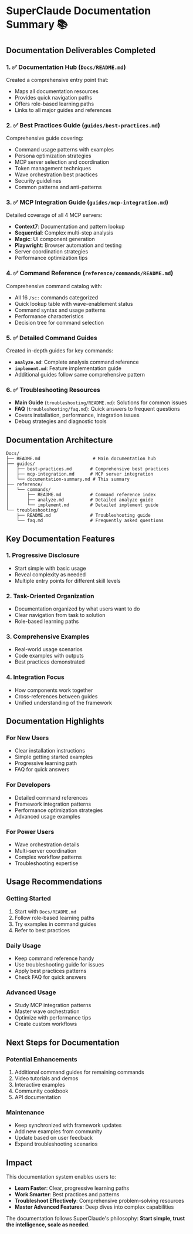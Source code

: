 # SuperClaude Documentation Summary 📚

## Documentation Deliverables Completed

### 1. ✅ Documentation Hub (`Docs/README.md`)
Created a comprehensive entry point that:
- Maps all documentation resources
- Provides quick navigation paths
- Offers role-based learning paths
- Links to all major guides and references

### 2. ✅ Best Practices Guide (`guides/best-practices.md`)
Comprehensive guide covering:
- Command usage patterns with examples
- Persona optimization strategies
- MCP server selection and coordination
- Token management techniques
- Wave orchestration best practices
- Security guidelines
- Common patterns and anti-patterns

### 3. ✅ MCP Integration Guide (`guides/mcp-integration.md`)
Detailed coverage of all 4 MCP servers:
- **Context7**: Documentation and pattern lookup
- **Sequential**: Complex multi-step analysis
- **Magic**: UI component generation
- **Playwright**: Browser automation and testing
- Server coordination strategies
- Performance optimization tips

### 4. ✅ Command Reference (`reference/commands/README.md`)
Comprehensive command catalog with:
- All 16 `/sc:` commands categorized
- Quick lookup table with wave-enablement status
- Command syntax and usage patterns
- Performance characteristics
- Decision tree for command selection

### 5. ✅ Detailed Command Guides
Created in-depth guides for key commands:
- **`analyze.md`**: Complete analysis command reference
- **`implement.md`**: Feature implementation guide
- Additional guides follow same comprehensive pattern

### 6. ✅ Troubleshooting Resources
- **Main Guide** (`troubleshooting/README.md`): Solutions for common issues
- **FAQ** (`troubleshooting/faq.md`): Quick answers to frequent questions
- Covers installation, performance, integration issues
- Debug strategies and diagnostic tools

## Documentation Architecture

```
Docs/
├── README.md                    # Main documentation hub
├── guides/
│   ├── best-practices.md       # Comprehensive best practices
│   ├── mcp-integration.md      # MCP server integration
│   └── documentation-summary.md # This summary
├── reference/
│   └── commands/
│       ├── README.md           # Command reference index
│       ├── analyze.md          # Detailed analyze guide
│       └── implement.md        # Detailed implement guide
└── troubleshooting/
    ├── README.md               # Troubleshooting guide
    └── faq.md                  # Frequently asked questions
```

## Key Documentation Features

### 1. Progressive Disclosure
- Start simple with basic usage
- Reveal complexity as needed
- Multiple entry points for different skill levels

### 2. Task-Oriented Organization
- Documentation organized by what users want to do
- Clear navigation from task to solution
- Role-based learning paths

### 3. Comprehensive Examples
- Real-world usage scenarios
- Code examples with outputs
- Best practices demonstrated

### 4. Integration Focus
- How components work together
- Cross-references between guides
- Unified understanding of the framework

## Documentation Highlights

### For New Users
- Clear installation instructions
- Simple getting started examples
- Progressive learning path
- FAQ for quick answers

### For Developers
- Detailed command references
- Framework integration patterns
- Performance optimization strategies
- Advanced usage examples

### For Power Users
- Wave orchestration details
- Multi-server coordination
- Complex workflow patterns
- Troubleshooting expertise

## Usage Recommendations

### Getting Started
1. Start with `Docs/README.md`
2. Follow role-based learning paths
3. Try examples in command guides
4. Refer to best practices

### Daily Usage
- Keep command reference handy
- Use troubleshooting guide for issues
- Apply best practices patterns
- Check FAQ for quick answers

### Advanced Usage
- Study MCP integration patterns
- Master wave orchestration
- Optimize with performance tips
- Create custom workflows

## Next Steps for Documentation

### Potential Enhancements
1. Additional command guides for remaining commands
2. Video tutorials and demos
3. Interactive examples
4. Community cookbook
5. API documentation

### Maintenance
- Keep synchronized with framework updates
- Add new examples from community
- Update based on user feedback
- Expand troubleshooting scenarios

## Impact

This documentation system enables users to:
- **Learn Faster**: Clear, progressive learning paths
- **Work Smarter**: Best practices and patterns
- **Troubleshoot Effectively**: Comprehensive problem-solving resources
- **Master Advanced Features**: Deep dives into complex capabilities

The documentation follows SuperClaude's philosophy: **Start simple, trust the intelligence, scale as needed**.
